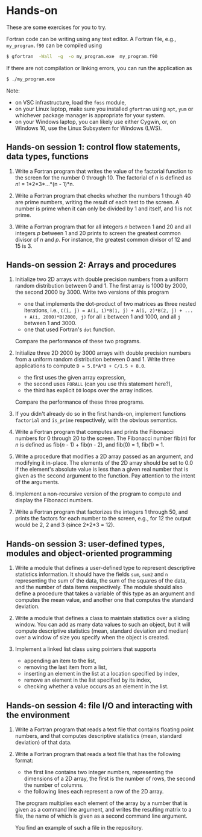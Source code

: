 # Hands-on

These are some exercises for you to try.

Fortran code can be writing using any text editor.  A Fortran file, e.g.,
`my_program.f90` can be compiled using
```bash
$ gfortran  -Wall  -g  -o my_program.exe  my_program.f90
```
If there are not compilation or linking errors, you can run the application as
```bash
$ ./my_program.exe
```

Note:

* on VSC infrastructure, load the `foss` module,
* on your Linux laptop, make sure you installed `gfortran` using `apt`, `yum` or
  whichever package manager is appropriate for your system.
* on your Windows laptop, you can likely use either Cygwin, or, on Windows 10,
  use the Linux Subsystem for Windows (LWS).


## Hands-on session 1: control flow statements, data types, functions

1. Write a Fortran program that writes the value of the factorial function to the
   screen for the number 0 through 10.  The factorial of *n* is defined as
   *n*! = 1\*2\*3\*...\*(n - 1)\*n.

1. Write a Fortran program that checks whether the numbers 1 though 40 are prime
   numbers, writing the result of each test to the screen.  A number is prime when
   it can only be divided by 1 and itself, and 1 is not prime.

1. Write a Fortran program that for all integers *n* between 1 and 20 and all integers
   *p* between 1 and 20 prints to screen the greatest common divisor of *n* and *p*.
   For instance, the greatest common divisor of 12 and 15 is 3.


## Hands-on session 2: Arrays and procedures

1. Initialize two 2D arrays with double precision numbers from a uniform random
   distribution between 0 and 1.  The first array is 1000 by 2000, the second
   2000 by 3000.  Write two versions of this program
   * one that implements the dot-product of two matrices as three nested iterations, i.e.,
   `C(i, j) = A(i, 1)*B(1, j) + A(i, 2)*B(2, j) + ... + A(i, 2000)*B(2000, j)` for
   all `i` between 1 and 1000, and all `j` between 1 and 3000.
   * one that used Fortran's `dot` function.

   Compare the performance of these two programs.

1. Initialize three 2D 2000 by 3000 arrays with double precision numbers from a
   uniform random distribution between 0 and 1.  Write three applications to
   compute `D = 5.0*A*B + C/1.5 + 8.0`.
   * the first uses the given array expression,
   * the second uses `FORALL` (can you use this statement here?),
   * the third has explicit `DO` loops over the array indices.

   Compare the performance of these three programs.

1. If you didn't already do so in the first hands-on, implement functions `factorial`
   and `is_prime` respectively,  with the obvious semantics.

1. Write a Fortran program that computes and prints the Fibonacci numbers for 0
   through 20 to the screen.  The Fibonacci number fib(*n*) for *n* is defined as
   fib(*n* - 1) + fib(*n* - 2), and fib(0) = 1, fib(1) = 1.

1. Write a procedure that modifies a 2D array passed as an argument, and modifying
   it in-place.  The elements of the 2D array should be set to 0.0 if the element's
   absolute value is less than a given real number that is given as the second
   argument to the function.  Pay attention to the intent of the arguments.

1. Implement a non-recursive version of the program to compute and display the
   Fibonacci numbers.

1. Write a Fortran program that factorizes the integers 1 through 50, and prints
   the factors for each number to the screen, e.g., for 12 the output would be
   2, 2 and 3 (since 2\*2\*3 = 12).


## Hands-on session 3: user-defined types, modules and object-oriented programming

1. Write a module that defines a user-defined type to represent descriptive
   statistics information.  It should have the fields `sum`, `sum2` and `n`
   representing the sum of the data, the sum of the squares of the data, and
   the number of data items respectively.  The module should also define
   a procedure that takes a variable of this type as an argument and computes
   the mean value, and another one that computes the standard deviation.

1. Write a module that defines a class to maintain statistics over a sliding
   window.  You can add as many data values to such an object, but it will
   compute descriptive statistics (mean, standard deviation and median) over
    a window of size you specify when the object is created.

1. Implement a linked list class using pointers that supports
   * appending an item to the list,
   * removing the last item from a list,
   * inserting an element in the list at a location specified by index,
   * remove an element in the list specified by its index,
   * checking whether a value occurs as an element in the list.


## Hands-on session 4: file I/O and interacting with the environment

1. Write a Fortran program that reads a text file that contains floating point
   numbers, and that computes descriptive statistics (mean, standard deviation) of
   that data.

1. Write a Fortran program that reads a text file that has the following format:
   * the first line contains two integer numbers, representing the dimensions
     of a 2D array, the first is the number of rows, the second the number of
     columns.
   * the following lines each represent a row of the 2D array.

   The program multiplies each element of the array by a number that is given as
   a command line argument, and writes the resulting matrix to a file, the name of
   which is given as a second command line argument.

   You find an example of such a file in the repository.
